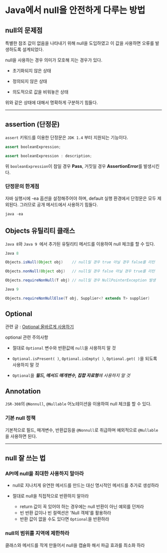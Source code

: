 Java에서 null을 안전하게 다루는 방법
===
null의 문제점
---
특별한 참조 값이 없음을 나타내기 위해 null을 도입하였고 이 값을 사용하면 오류를 발생하도록 설계되었다.

null을 사용하는 경우 의미가 모호해 지는 경우가 있다.

- 초기화되지 않은 상태


- 정의되지 않은 상태


- 의도적으로 값을 비워놓은 상태

위와 같은 상태에 대해서 명확하게 구분하기 힘들다.

---
assertion (단정문)
---
```assert``` 키워드를 이용한 단정문은 ```JDK 1.4``` 부터 지원되는 기능이다.

```java
assert booleanExpression;

assert booleanExpression : description;
```
위 ```booleanExpression```이 참일 경우 **Pass**, 거짓일 경우 **AssertionError**를 발생시킨다.

### 단정문의 한계점
자바 실행시에 -ea 옵션을 설정해주어야 하며, default 실행 환경에서 단정문은 모두 제외된다. 그러므로 공개 메서드에서 사용하기 힘들다.

```java
java -ea
```

Objects 유틸리티 클래스
---
```Java 8```와 ```Java 9 ```에서 추가된 유틸리티 메서드를 이용하여 null 체크를 할 수 있다.
``` java
Java 8

Objects.isNull(Object obj)    // null일 경우 true 아닐 경우 false를 리턴

Objects.nonNull(Object obj)   // null일 경우 false 아닐 경우 true를 리턴

Objects.requireNonNull(T obj) // null일 경우 NullPointerException 발생

Java 9

Objects.requireNonNullElse(T obj, Supplier<? extends T> supplier)
```


Optional
---
관련 글 : [Optional 올바르게 사용하기](https://github.com/vrang-v/About-Java/blob/main/Optional%20%EC%98%AC%EB%B0%94%EB%A5%B4%EA%B2%8C%20%EC%82%AC%EC%9A%A9%ED%95%98%EA%B8%B0.md)  

optional 관련 주의사항
- 절대로 ```Optional``` 변수와 반환값에 ```null```을 사용하지 말 것


- ```Optional.isPresent( )```, ```Optional.isEmpty( )```, ```Optional.get( )```을 되도록 사용하지 말 것


- ```Optional```을 ***필드, 메서드 매개변수, 집합 자료형**에 사용하지 말 것*


Annotation
---
```JSR-308```의 ```@Nonnull```, ```@Nullable``` 어노테이션을 이용하여 null 체크를 할 수 있다.
### 기본 null 정책
기본적으로 필드, 매개변수, 반환값등을 ```@Nonnull```로 취급하며 예외적으로 ```@Nullable```을 사용하면 된다.

---
null 잘 쓰는 법
---

### API에 null을 최대한 사용하지 말아라
- null로 지나치게 유연한 메서드를 만드는 대신 명시적인 메서드를 추가로 생성하라


- 절대로 null을 직접적으로 반환하지 말아라

    - return 값이 꼭 있어야 하는 경우에는 null 반환이 아닌 예외를 던져라
    - 빈 반환 값이나 빈 컬렉션은  'Null 객체'를 활용하라
    - 반환 값이 없을 수도 있다면 ```Optional```을 반환하라
    
### null의 범위를 지역에 제한하라
클래스와 메서드를 작게 만들어서 null을 캡슐화 해서 파급 효과를 최소화 하라